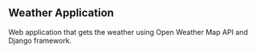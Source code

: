 ## Weather Application

Web application that gets the weather using Open Weather Map API and Django framework.
